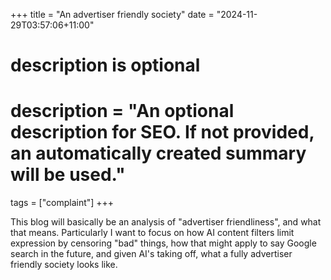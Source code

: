 +++
title = "An advertiser friendly society"
date = "2024-11-29T03:57:06+11:00"

#
# description is optional
#
# description = "An optional description for SEO. If not provided, an automatically created summary will be used."

tags = ["complaint"]
+++

This blog will basically be an analysis of "advertiser friendliness", and what that means. Particularly I want
to focus on how AI content filters limit expression by censoring "bad" things, how that might apply to say
Google search in the future, and given AI's taking off, what a fully advertiser friendly society looks like.
